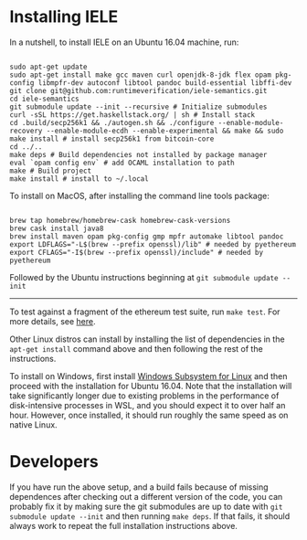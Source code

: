 Installing IELE
===============

In a nutshell, to install IELE on an Ubuntu 16.04 machine, run:

```

sudo apt-get update
sudo apt-get install make gcc maven curl openjdk-8-jdk flex opam pkg-config libmpfr-dev autoconf libtool pandoc build-essential libffi-dev
git clone git@github.com:runtimeverification/iele-semantics.git
cd iele-semantics
git submodule update --init --recursive # Initialize submodules
curl -sSL https://get.haskellstack.org/ | sh # Install stack
cd .build/secp256k1 && ./autogen.sh && ./configure --enable-module-recovery --enable-module-ecdh --enable-experimental && make && sudo make install # install secp256k1 from bitcoin-core
cd ../..
make deps # Build dependencies not installed by package manager
eval `opam config env` # add OCAML installation to path
make # Build project
make install # install to ~/.local

```

To install on MacOS, after installing the command line tools package:

```

brew tap homebrew/homebrew-cask homebrew-cask-versions
brew cask install java8
brew install maven opam pkg-config gmp mpfr automake libtool pandoc
export LDFLAGS="-L$(brew --prefix openssl)/lib" # needed by pyethereum
export CFLAGS="-I$(brew --prefix openssl)/include" # needed by pyethereum
```

Followed by the Ubuntu instructions beginning at `git submodule update --init`

--------------

To test against a fragment of the ethereum test suite, run `make test`. For more details, see [here](https://github.com/runtimeverification/iele-semantics#testing-1).

Other Linux distros can install by installing the list of dependencies in the `apt-get install` command above and then following the rest of the instructions.

To install on Windows, first install [Windows Subsystem for Linux](https://docs.microsoft.com/en-us/windows/wsl/install-win10) and then proceed with the installation for Ubuntu 16.04. Note that the installation will take significantly longer due to existing problems in the performance of disk-intensive processes in WSL, and you should expect it to over half an hour. However, once installed, it should run roughly the same speed as on native Linux.

Developers
==========
If you have run the above setup, and a build fails because of missing dependences after checking out a different version of the code,
you can probably fix it by making sure the git submodules are up to date with `git submodule update --init` and then running `make deps`. If that fails, it should always work to repeat the full installation instructions above.
